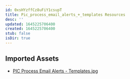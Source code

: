 ```yaml
---
id: 0xsHYzffCz8uFiY1csupT
title: Pic_process_email_alerts_+_templates Resources
desc: ''
updated: 1645225706400
created: 1645225706400
stub: false
isDir: true
---
```

## Imported Assets
- [PIC Process Email Alerts - Templates.jpg](/assets/pic-process-email-alerts---templates-8zYLrZpUoUlp.jpg)
